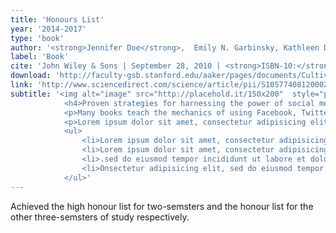 ```yaml
---
title: 'Honours List'
year: '2014-2017'
type: 'book'
author: '<strong>Jennifer Doe</strong>,  Emily N. Garbinsky, Kathleen D. Vohs'
label: 'Book'
cite: 'John Wiley & Sons | September 28, 2010 | <strong>ISBN-10:</strong> 0470614153'
download: 'http://faculty-gsb.stanford.edu/aaker/pages/documents/CultivatingAdmirationinBrands_JCP2012.pdf'
link: 'http://www.sciencedirect.com/science/article/pii/S1057740812000290'
subtitle: '<img alt="image" src="http://placehold.it/150x200"  style="padding:0 30px 30px 0;">
            <h4>Proven strategies for harnessing the power of social media to drive social change</h4>
            <p>Many books teach the mechanics of using Facebook, Twitter, and YouTube to compete in business. But no book addresses how to harness the incredible power of social media to make a difference. Lorem ipsum dolor sit amet, consectetur adipisicing elit, sed do eiusmod tempor incididunt ut labore et dolore magna aliqua. Ut enim ad minim veniam, quis nostrud exercitation ullamco laboris nisi ut aliquip ex ea commodo consequat. Duis aute irure dolor in reprehenderit in voluptate velit esse cillum dolore eu fugiat nulla pariatur. Excepteur sint occaecat cupidatat non proident, sunt in culpa qui officia deserunt mollit anim id est laborum.</p>
            <p>Lorem ipsum dolor sit amet, consectetur adipisicing elit, sed do eiusmod tempor incididunt ut labore et dolore magna aliqua. Ut enim ad minim veniam, quis nostrud exercitation ullamco laboris nisi ut aliquip ex ea commodo consequat. Duis aute irure dolor in reprehenderit in voluptate velit esse cillum dolore eu fugiat nulla pariatur. Excepteur sint occaecat cupidatat non proident, sunt in culpa qui officia deserunt mollit anim id est laborum.</p>
            <ul>
                <li>Lorem ipsum dolor sit amet, consectetur adipisicing elit.</li>
                <li>Lorem ipsum dolor sit amet, consectetur adipisicing elit, sed do eiusmod tempor incididunt ut labore et dolore magna aliqua.</li>
                <li>.sed do eiusmod tempor incididunt ut labore et dolore magna aliqua.</li>
                <li>Onsectetur adipisicing elit, sed do eiusmod tempor incididunt ut labore et dolore magna aliqua.</li>
            </ul>'
---
```


Achieved the high honour list for two-semsters and the honour list for the other three-semsters of study respectively.
